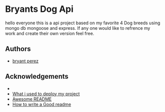 
# Bryants Dog Api

hello everyone this is a api project based on my favorite 4 Dog breeds using mongo db mongoose 
and express. If any one would like to refrence my work and create their own version feel free.


## Authors

- [bryant perez](https://www.github.com/bryxnt1)


## Acknowledgements
 -  
 - [What i used to deploy my project](https://railway.app/)
 - [Awesome README](https://github.com/matiassingers/awesome-readme)
 - [How to write a Good readme](https://bulldogjob.com/news/449-how-to-write-a-good-readme-for-your-github-project)

